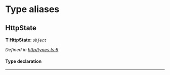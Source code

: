 

# Type aliases

<a id="httpstate"></a>

##  HttpState

**Ƭ HttpState**: *`object`*

*Defined in [http/types.ts:9](https://github.com/polkadot-js/api/blob/535a9ea/packages/rpc-provider/src/http/types.ts#L9)*

#### Type declaration

___

